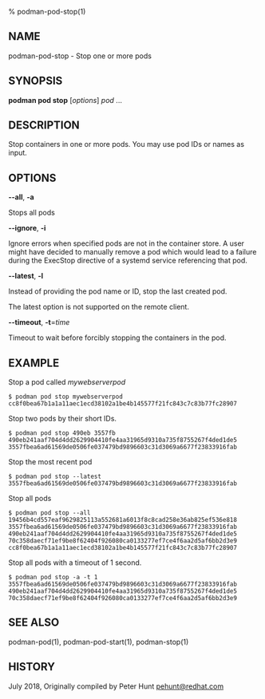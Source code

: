 % podman-pod-stop(1)

## NAME
podman\-pod\-stop - Stop one or more pods

## SYNOPSIS
**podman pod stop** [*options*] *pod* ...

## DESCRIPTION
Stop containers in one or more pods.  You may use pod IDs or names as input.

## OPTIONS

**--all**, **-a**

Stops all pods

**--ignore**, **-i**

Ignore errors when specified pods are not in the container store.  A user might
have decided to manually remove a pod which would lead to a failure during the
ExecStop directive of a systemd service referencing that pod.

**--latest**, **-l**

Instead of providing the pod name or ID, stop the last created pod.

The latest option is not supported on the remote client.

**--timeout**, **-t**=*time*

Timeout to wait before forcibly stopping the containers in the pod.

## EXAMPLE

Stop a pod called *mywebserverpod*
```
$ podman pod stop mywebserverpod
cc8f0bea67b1a1a11aec1ecd38102a1be4b145577f21fc843c7c83b77fc28907
```

Stop two pods by their short IDs.
```
$ podman pod stop 490eb 3557fb
490eb241aaf704d4dd2629904410fe4aa31965d9310a735f8755267f4ded1de5
3557fbea6ad61569de0506fe037479bd9896603c31d3069a6677f23833916fab
```

Stop the most recent pod
```
$ podman pod stop --latest
3557fbea6ad61569de0506fe037479bd9896603c31d3069a6677f23833916fab
```

Stop all pods
```
$ podman pod stop --all
19456b4cd557eaf9629825113a552681a6013f8c8cad258e36ab825ef536e818
3557fbea6ad61569de0506fe037479bd9896603c31d3069a6677f23833916fab
490eb241aaf704d4dd2629904410fe4aa31965d9310a735f8755267f4ded1de5
70c358daecf71ef9be8f62404f926080ca0133277ef7ce4f6aa2d5af6bb2d3e9
cc8f0bea67b1a1a11aec1ecd38102a1be4b145577f21fc843c7c83b77fc28907
```

Stop all pods with a timeout of 1 second.
```
$ podman pod stop -a -t 1
3557fbea6ad61569de0506fe037479bd9896603c31d3069a6677f23833916fab
490eb241aaf704d4dd2629904410fe4aa31965d9310a735f8755267f4ded1de5
70c358daecf71ef9be8f62404f926080ca0133277ef7ce4f6aa2d5af6bb2d3e9
```

## SEE ALSO
podman-pod(1), podman-pod-start(1), podman-stop(1)

## HISTORY
July 2018, Originally compiled by Peter Hunt <pehunt@redhat.com>
